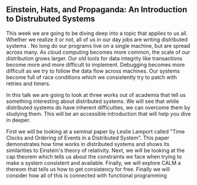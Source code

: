 ## Einstein, Hats, and Propaganda: An Introduction to Distrubuted Systems

This week we are going to be diving deep into a topic that applies to us all. Whether we realize it or not, all of us in our day jobs are writing distributed systems . No long do our programs live on a single machine, but are spread across many. As cloud computing becomes more common, the scale of our distribution grows larger. Our old tools for data integrity like transactions become more and more difficult to implement. Debugging becomes more difficult as we try to follow the data flow across machines. Our systems become full of race conditions which we consistently try to patch with retries and timers.

In this talk we are going to look at three works out of academia that tell us something interesting about distributed systems. We will see that while distributed systems do have inherent difficulties, we can overcome them by studying them. This will be an accessible introduction that will help you dive in deeper.

First we will be looking at a seminal paper by Leslie Lamport called "Time Clocks and Ordering of Events in a Distributed System". This paper demonstrates how time works in distributed systems and shows its similarities to Einstein's theory of relativity. Next, we will be looking at the cap theorem which tells us about the constraints we face when trying to make a system consistent and available. Finally, we will explore CALM a thereom that tells us how to get consistency for free. Finally we will consider how all of this is connected with functional programming